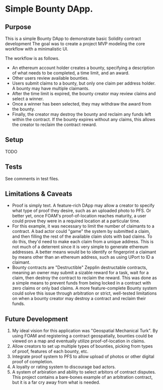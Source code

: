 # Simple Bounty DApp.

## Purpose
This is a simple Bounty DApp to demonstrate basic Solidity contract development The goal was to create a project MVP modeling the core workflow with a minimalistic UI.

The workflow is as follows.
- An ethereum account holder creates a bounty, specifying a description of what needs to be completed, a time limit, and an award.
- Other users review available bounties.
- Users submit claims to a bounty, but only one claim per address holder. A bounty may have multiple claimants.
- After the time limit is expired, the bounty creator may review claims and select a winner.
- Once a winner has been selected, they may withdraw the award from the bounty.
- Finally, the creator may destroy the bounty and reclaim any funds left within the contract. If the bounty expires without any claims, this allows the creator to reclaim the contract reward.

## Setup
TODO

## Tests
See comments in test files.

## Limitations & Caveats
- Proof is simply text. A feature-rich DApp may allow a creator to specify what type of proof they desire, such as an uploaded photo to PFS. Or better yet, once FOAM's proof-of-location reaches maturity, a user could prove they were in a required location at a particular time.
- For this example, it was necessary to limit the number of claimants to a contract. A bad actor could "game" the system by submitted a claim, and then filling the rest of the available claim slots with bad claims. To do this, they'd need to make each claim from a unique address. This is not much of a deterrent since it is very simple to generate ethereum addresses. A better means would be to identify or fingerprint a claimant by means other than an ethereum address, such as using UPort to ID a claimant.
- Bounty contracts are "Destructible" Zepplin destructable contracts, meaning an owner may submit a sizable reward for a task, wait for a claim, then destroy the contract to reclaim the reward. This was done as a simple means to prevent funds from being locked in a contract with zero claims or only bad claims. A more feature-complete Bounty system could solve this issue through arbitration or strict, well-tested limitations on when a bounty creator may destroy a contract and reclaim their funds.

## Future Development
1. My ideal vision for this application was "Geospatial Mechanical Turk". By using FOAM and registering a contract geospatially, bounties could be viewed on a map and eventually utilize proof-of-location in claims.
2. Allow creators to set up multiple types of bounties, picking from types of proof, features of each bounty, etc.
3. Integrate proof system to PFS to allow upload of photos or other digital proof of completion.
4. A loyalty or rating system to discourage bad actors.
5. A system of arbiration and ability to select arbitors of contract disputes. This project contains a bare-bones example of an arbitration contract, but it is a far cry away from what is needed.